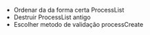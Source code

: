 - Ordenar da da forma certa ProcessList
- Destruir ProcessList antigo
- Escolher metodo de validação processCreate
